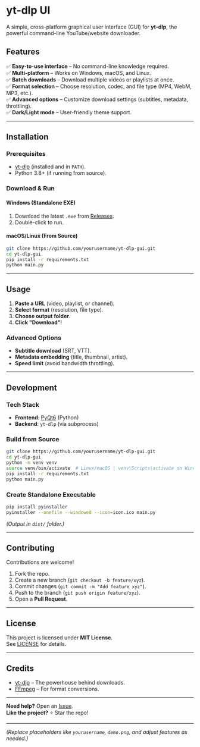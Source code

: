 # **yt-dlp UI**  

A simple, cross-platform graphical user interface (GUI) for **yt-dlp**, the powerful command-line YouTube/website downloader.  

## **Features**  
✅ **Easy-to-use interface** – No command-line knowledge required.  
✅ **Multi-platform** – Works on Windows, macOS, and Linux.  
✅ **Batch downloads** – Download multiple videos or playlists at once.  
✅ **Format selection** – Choose resolution, codec, and file type (MP4, WebM, MP3, etc.).  
✅ **Advanced options** – Customize download settings (subtitles, metadata, throttling).  
✅ **Dark/Light mode** – User-friendly theme support.  

---

## **Installation**  

### **Prerequisites**  
- [yt-dlp](https://github.com/yt-dlp/yt-dlp) (installed and in `PATH`).  
- Python 3.8+ (if running from source).  

### **Download & Run**  
#### **Windows (Standalone EXE)**  
1. Download the latest `.exe` from [Releases](https://github.com/yourusername/yt-dlp-gui/releases).  
2. Double-click to run.  

#### **macOS/Linux (From Source)**  
```bash
git clone https://github.com/yourusername/yt-dlp-gui.git
cd yt-dlp-gui
pip install -r requirements.txt
python main.py
```

---

## **Usage**  
1. **Paste a URL** (video, playlist, or channel).  
2. **Select format** (resolution, file type).  
3. **Choose output folder**.  
4. **Click "Download"**!  

### **Advanced Options**  
- **Subtitle download** (SRT, VTT).  
- **Metadata embedding** (title, thumbnail, artist).  
- **Speed limit** (avoid bandwidth throttling).  

---

## **Development**  
### **Tech Stack**  
- **Frontend**: [PyQt6](https://www.riverbankcomputing.com/software/pyqt/) (Python)  
- **Backend**: `yt-dlp` (via subprocess)  

### **Build from Source**  
```bash
git clone https://github.com/yourusername/yt-dlp-gui.git
cd yt-dlp-gui
python -m venv venv
source venv/bin/activate  # Linux/macOS | venv\Scripts\activate on Windows
pip install -r requirements.txt
python main.py
```

### **Create Standalone Executable**  
```bash
pip install pyinstaller
pyinstaller --onefile --windowed --icon=icon.ico main.py
```
*(Output in `dist/` folder.)*  

---

## **Contributing**  
Contributions are welcome!  
1. Fork the repo.  
2. Create a new branch (`git checkout -b feature/xyz`).  
3. Commit changes (`git commit -m "Add feature xyz"`).  
4. Push to the branch (`git push origin feature/xyz`).  
5. Open a **Pull Request**.  

---

## **License**  
This project is licensed under **MIT License**.  
See [LICENSE](LICENSE) for details.  

---

## **Credits**  
- [yt-dlp](https://github.com/yt-dlp/yt-dlp) – The powerhouse behind downloads.  
- [FFmpeg](https://ffmpeg.org/) – For format conversions.  

---

**Need help?** Open an [Issue](https://github.com/Harshraj9812/yt-dlp-gui/issues).  
**Like the project?** ⭐ Star the repo!  

---

*(Replace placeholders like `yourusername`, `demo.png`, and adjust features as needed.)*

